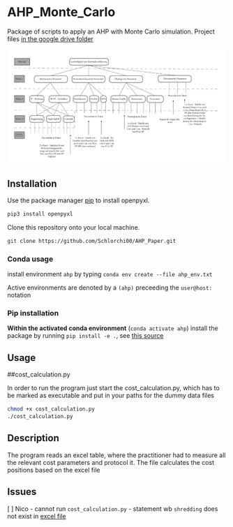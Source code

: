 # AHP_Monte_Carlo

Package of scripts to apply an AHP with Monte Carlo simulation. Project files [in the google drive folder](https://drive.google.com/drive/folders/17u5-oOsBx12wAZ7zGiRGsdAQbPqbG3Fh)

![Description of the image of the AHP structure](./docs/cost_model.jpg)

## Installation

Use the package manager [pip](https://pip.pypa.io/en/stable/) to install openpyxl.

```bash
pip3 install openpyxl
```

Clone this repository onto your local machine.

```bash
git clone https://github.com/Schlorchi00/AHP_Paper.git
```

### Conda usage
install environment `ahp` by typing `conda env create --file ahp_env.txt`

Active environments are denoted by a `(ahp)` preceeding the `user@host:` notation

### Pip installation
**Within the activated conda environment** (`conda activate ahp`)
install the package by running `pip install -e .`, see [this source](https://goodresearch.dev/setup.html#pip-install-your-package)

## Usage

##cost_calculation.py

In order to run the program just start the cost_calculation.py, which has to be marked as executable and put in your paths for the dummy data files

```bash
chmod +x cost_calculation.py
./cost_calculation.py
```


## Description

The program reads an excel table, where the practitioner had to measure all the relevant cost parameters and protocol it. The file calculates the cost positions based on the excel file

## Issues
[ ] Nico - cannot run `cost_calculation.py` - statement wb `shredding` does not exist in [excel file](./data/cost/cost_polymers.xlsx)